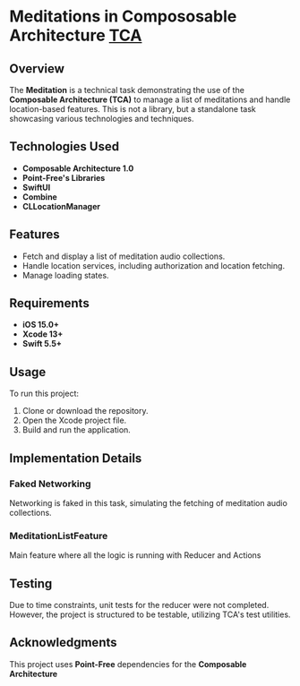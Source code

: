 # Meditations in Compososable Architecture [TCA](https://github.com/pointfreeco/swift-composable-architecture)


## Overview

The **Meditation** is a technical task demonstrating the use of the **Composable Architecture (TCA)** to manage a list of meditations and handle location-based features. This is not a library, 
but a standalone task showcasing various technologies and techniques.

## Technologies Used

- **Composable Architecture 1.0**
- **Point-Free's Libraries**
- **SwiftUI**
- **Combine**
- **CLLocationManager**

## Features

- Fetch and display a list of meditation audio collections.
- Handle location services, including authorization and location fetching.
- Manage loading states.

## Requirements

- **iOS 15.0+**
- **Xcode 13+**
- **Swift 5.5+**

## Usage

To run this project:

1. Clone or download the repository.
2. Open the Xcode project file.
3. Build and run the application.

## Implementation Details

### Faked Networking

Networking is faked in this task, simulating the fetching of meditation audio collections.

### MeditationListFeature

Main feature where all the logic is running with Reducer and Actions

## Testing

Due to time constraints, unit tests for the reducer were not completed. However, the project is structured to be testable, utilizing TCA's test utilities.

## Acknowledgments

This project uses **Point-Free** dependencies for the **Composable Architecture**

